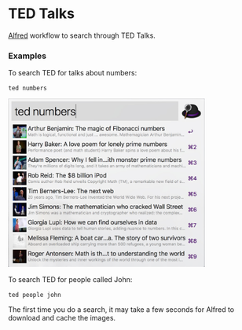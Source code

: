 # TED Talks

[Alfred](https://www.alfredapp.com) workflow to search through TED Talks.

### Examples

To search TED for talks about numbers:
```
ted numbers
```
<img src="https://raw.githubusercontent.com/thefella/alfred-tedtalks/master/Screenshots/default.jpg" width="400">

To search TED for people called John: 
```
ted people john
```

The first time you do a search, it may take a few seconds for Alfred to download and cache the images.